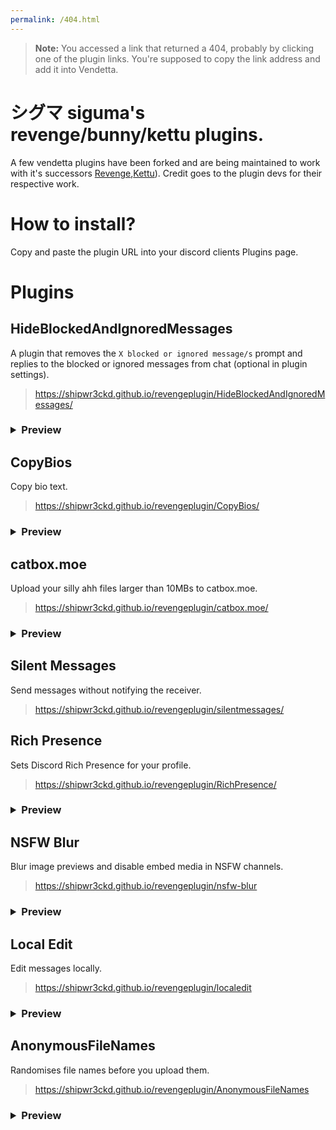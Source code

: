 ```yaml
---
permalink: /404.html
---
```

> **Note:** You accessed a link that returned a 404, probably by clicking one of the plugin links. You're supposed to copy the link address and add it into Vendetta.

# シグマ siguma's revenge/bunny/kettu plugins.
A few vendetta plugins have been forked and are being maintained to work with it's successors [Revenge](https://github.com/revenge-mod/revenge-bundle),[Kettu](https://github.com/C0C0B01/Kettu)). Credit goes to the plugin devs for their respective work.

# How to install?
Copy and paste the plugin URL into your discord clients Plugins page.

# Plugins 
## HideBlockedAndIgnoredMessages 
A plugin that removes the `X blocked or ignored message/s` prompt and replies to the blocked or ignored messages from chat (optional in plugin settings).

> https://shipwr3ckd.github.io/revengeplugin/HideBlockedAndIgnoredMessages/
<h3>
<details>
  <summary>Preview</summary>
  <p>
    <img src="./images/HideBlockedAndIgnoredMessages.png/" width="300" />
</details>
</h3>

## CopyBios 
Copy bio text.

> https://shipwr3ckd.github.io/revengeplugin/CopyBios/
<h3>
<details>
  <summary>Preview</summary>
  <p>
    <img src="./images/CopyBios.png/" width="300" />
  </p>
</details>
</h3>

## catbox.moe
Upload your silly ahh files larger than 10MBs to catbox.moe.

> https://shipwr3ckd.github.io/revengeplugin/catbox.moe/
<h3>
<details>
  <summary>Preview</summary>
  <p>
    <img src="./images/catbox.moe.gif/" width="300" />
  </p>
</details>
</h3>

## Silent Messages 
Send messages without notifying the receiver.

> https://shipwr3ckd.github.io/revengeplugin/silentmessages/

## Rich Presence
Sets Discord Rich Presence for your profile.

> https://shipwr3ckd.github.io/revengeplugin/RichPresence/
<h3>
<details>
  <summary>Preview</summary>
  <p>
    <img src="./images/RichPresence.png/" width="300" />
  </p>
</details>
</h3>

## NSFW Blur
Blur image previews and disable embed media in NSFW channels.

> https://shipwr3ckd.github.io/revengeplugin/nsfw-blur
<h3>
<details>
  <summary>Preview</summary>
  <p>
    <img src="./images/nsfw-blur.png/" width="300" />
  </p>
</details>
</h3>

## Local Edit
Edit messages locally.

> https://shipwr3ckd.github.io/revengeplugin/localedit
<h3>
<details>
  <summary>Preview</summary>
  <p>
    <img src="./images/localedit.gif/" width="300" />
  </p>
</details>
</h3>

## AnonymousFileNames
Randomises file names before you upload them.

> https://shipwr3ckd.github.io/revengeplugin/AnonymousFileNames
<h3>
<details>
  <summary>Preview</summary>
  <p>
    <img src="./images/AnonymousFileNames.png/" width="300" />
  </p>
</details>
</h3>